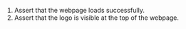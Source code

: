 1. Assert that the webpage loads successfully.
2. Assert that the logo is visible at the top of the webpage.